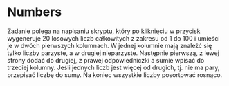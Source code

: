 # Numbers
Zadanie polega na napisaniu skryptu, który po kliknięciu w przycisk wygeneruje 20 losowych liczb całkowitych z zakresu
od 1 do 100 i umieści je w dwóch pierwszych kolumnach. W jednej kolumnie mają znaleźć się tylko liczby parzyste, a w drugiej nieparzyste.
Następnie pierwszą, z lewej strony dodać do drugiej, z prawej odpowiedniczki a sumie wpisać do trzeciej kolumny. 
Jeśli jednych liczb jest więcej od drugich, tj. nie ma pary, przepisać liczbę do sumy. Na koniec wszystkie liczby posortować rosnąco.
